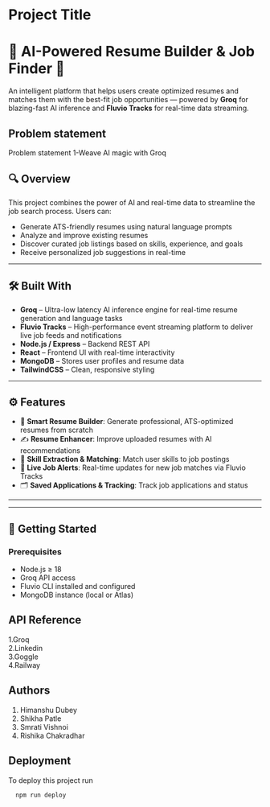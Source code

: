 
# Project Title

# 🧠 AI-Powered Resume Builder & Job Finder 🚀

An intelligent platform that helps users create optimized resumes and matches them with the best-fit job opportunities — powered by **Groq** for blazing-fast AI inference and **Fluvio Tracks** for real-time data streaming.

## Problem statement
Problem statement 1-Weave AI magic with Groq

## 🔍 Overview

This project combines the power of AI and real-time data to streamline the job search process. Users can:
- Generate ATS-friendly resumes using natural language prompts
- Analyze and improve existing resumes
- Discover curated job listings based on skills, experience, and goals
- Receive personalized job suggestions in real-time

---

## 🛠️ Built With

- **Groq** – Ultra-low latency AI inference engine for real-time resume generation and language tasks
- **Fluvio Tracks** – High-performance event streaming platform to deliver live job feeds and notifications
- **Node.js / Express** – Backend REST API
- **React** – Frontend UI with real-time interactivity
- **MongoDB** – Stores user profiles and resume data
- **TailwindCSS** – Clean, responsive styling

---

## ⚙️ Features

- 🧾 **Smart Resume Builder**: Generate professional, ATS-optimized resumes from scratch
- ✍️ **Resume Enhancer**: Improve uploaded resumes with AI recommendations
- 🧠 **Skill Extraction & Matching**: Match user skills to job postings
- 🔔 **Live Job Alerts**: Real-time updates for new job matches via Fluvio Tracks
- 🗂️ **Saved Applications & Tracking**: Track job applications and status

---



---

## 🚀 Getting Started

### Prerequisites

- Node.js ≥ 18
- Groq API access
- Fluvio CLI installed and configured
- MongoDB instance (local or Atlas)


## API Reference

1.Groq  
2.Linkedin  
3.Goggle  
4.Railway
## Authors

1. Himanshu Dubey   
2. Shikha Patle
3. Smrati Vishnoi
4. Rishika Chakradhar

## Deployment

To deploy this project run

```bash
  npm run deploy
```

